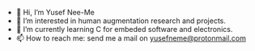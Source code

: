 - 👋 Hi, I’m Yusef Nee-Me
- 👀 I’m interested in human augmentation research and projects.
- 🌱 I’m currently learning C for embeded software and electronics.
- 📫 How to reach me: send me a mail on yusefneme@protonmail.com

<!---
iosef-neeme/iosef-neeme is a ✨ special ✨ repository because its `README.md` (this file) appears on your GitHub profile.
You can click the Preview link to take a look at your changes.
--->

